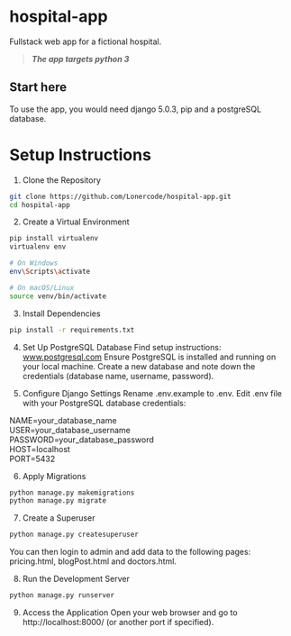 # hospital-app
Fullstack web app for a fictional hospital.

> ***The app targets python 3***
## Start here
To use the app, you would need django 5.0.3, pip and a postgreSQL database.

# Setup Instructions
1. Clone the Repository
```bash
git clone https://github.com/Lonercode/hospital-app.git
cd hospital-app
```
2. Create a Virtual Environment
```bash
pip install virtualenv
virtualenv env

# On Windows
env\Scripts\activate

# On macOS/Linux
source venv/bin/activate
```
3. Install Dependencies
```bash
pip install -r requirements.txt
```

4. Set Up PostgreSQL Database
Find setup instructions: <a href = https://www.postgresql.org>www.postgresql.com</a>
Ensure PostgreSQL is installed and running on your local machine.
Create a new database and note down the credentials (database name, username, password).

5. Configure Django Settings
Rename .env.example to .env.
Edit .env file with your PostgreSQL database credentials:

NAME=your_database_name<br/>
USER=your_database_username<br/>
PASSWORD=your_database_password<br/>
HOST=localhost<br/>
PORT=5432

6. Apply Migrations
```bash
python manage.py makemigrations
python manage.py migrate
```
7. Create a Superuser 
```bash
python manage.py createsuperuser
```
You can then login to admin and add data to the following pages: pricing.html, blogPost.html and doctors.html.

8. Run the Development Server
```bash
python manage.py runserver
```

9. Access the Application
Open your web browser and go to http://localhost:8000/ (or another port if specified).